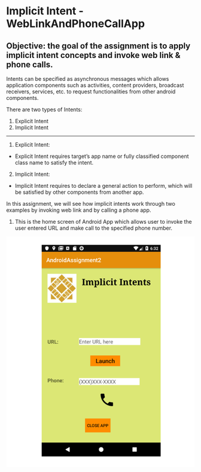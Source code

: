 
Implicit Intent - WebLinkAndPhoneCallApp
===

Objective: the goal of the assignment is to apply implicit intent concepts and invoke web link & phone calls.
---


Intents can be specified as asynchronous messages which allows application components such as activities, content providers, broadcast receivers, services, etc. to request functionalities from other android components. 

There are two types of Intents:

1.	Explicit Intent
2.	Implicit Intent

---

1.	Explicit Intent:
-	Explicit Intent requires target’s app name or fully classified component class name to satisfy the intent.


2.	Implicit Intent:
-	Implicit Intent requires to declare a general action to perform, which will be satisfied by other components from another app.


In this assignment, we will see how implicit intents work through two examples by invoking web link and by calling a phone app.


1)	This is the home screen of Android App which allows user to invoke the user entered URL and make call to the specified phone number.

![](images/Capture.PNG)
